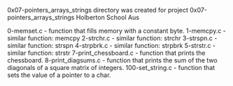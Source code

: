 0x07-pointers_arrays_strings directory was created 
for project 0x07-pointers_arrays_strings
Holberton School Aus

0-memset.c           - function that fills memory with a constant byte.
1-memcpy.c           - similar function: memcpy
2-strchr.c           - similar function: strchr
3-strspn.c           - similar function: strspn
4-strpbrk.c          - similar function: strpbrk
5-strstr.c           - similar function: strstr
7-print_chessboard.c - function that prints the chessboard.
8-print_diagsums.c   - function that prints the sum of the two diagonals of a square matrix of integers.
100-set_string.c     - function that sets the value of a pointer to a char.
